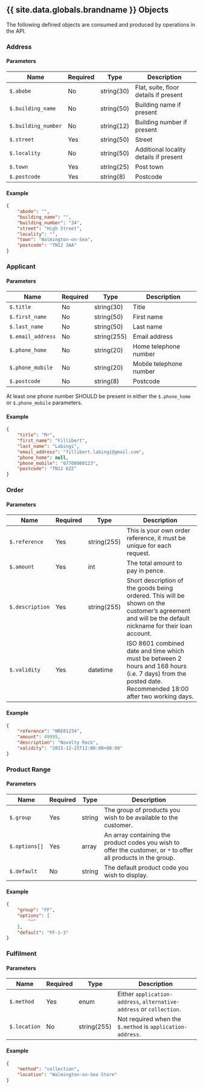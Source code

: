 ## {{ site.data.globals.brandname }} Objects

The following defined objects are consumed and produced by operations in the
API.

### Address

#### Parameters

Name | Required | Type | Description
--- | --- | --- | ---
`$.abobe` | No | string(30) | Flat, suite, floor details if present
`$.building_name` | No | string(50) | Building name if present
`$.building_number` | No | string(12) | Building number if present
`$.street` | Yes | string(50) | Street
`$.locality` | No | string(50) | Additional locality details if present
`$.town` | Yes | string(25) | Post town
`$.postcode` | Yes | string(8) | Postcode

#### Example

```json
{
    "abode": "",
    "building_name": "",
    "building_number": "34",
    "street": "High Street",
    "locality": "",
    "town": "Walmington-on-Sea",
    "postcode": "TN12 3AA"
}
```

### Applicant

#### Parameters

Name | Required | Type | Description
--- | --- | --- | ---
`$.title` | No | string(30) | Title
`$.first_name` | No | string(50) | First name
`$.last_name` | No | string(50) |  Last name
`$.email_address` | No | string(255) | Email address
`$.phone_home` | No | string(20) | Home telephone number
`$.phone_mobile` | No | string(20) | Mobile telephone number
`$.postcode` | No | string(8) | Postcode

At least one phone number SHOULD be present in either the `$.phone_home` or
`$.phone_mobile` parameters.

#### Example

```json
{
    "title": "Mr",
    "first_name": "Fillibert",
    "last_name": "Labingi",
    "email_address": "fillibert.labingi@gmail.com",
    "phone_home": null,
    "phone_mobile": "07700900123",
    "postcode": "TN12 6ZZ"
}
```

### Order

#### Parameters

Name | Required | Type | Description
--- | --- | --- | ---
`$.reference` | Yes | string(255) | This is your own order reference, it must be unique for each request.
`$.amount` | Yes | int | The total amount to pay in pence.
`$.description` | Yes | string(255) | Short description of the goods being ordered. This will be shown on the customer’s agreement and will be the default nickname for their loan account.
`$.validity` | Yes | datetime | ISO 8601 combined date and time which must be between 2 hours and 168 hours (i.e. 7 days) from the posted date. Recommended 18:00 after two working days.

#### Example

```json
{
    "reference": "NRE01234",
    "amount": 49995,
    "description": "Novelty Rock",
    "validity": "2015-12-25T12:00:00+00:00"
}
```

### Product Range

#### Parameters

Name | Required | Type | Description
--- | --- | --- | ---
`$.group` | Yes | string | The group of products you wish to be available to the customer.
`$.options[]` | Yes | array | An array containing the product codes you wish to offer the customer, or `*` to offer all products in the group.
`$.default` | No | string | The default product code you wish to display.

#### Example

```json
{
    "group": "FF",
    "options": [
        "*"
    ],
    "default": "FF-1-3"
}
```

### Fulfilment

#### Parameters

Name | Required | Type | Description
--- | --- | --- | ---
`$.method` | Yes | enum | Either `application-address`, `alternative-address` or `collection`.
`$.location` | No | string(255) | Not required when the `$.method` is `application-address`.

#### Example

```json
{
    "method": "collection",
    "location": "Walmington-on-Sea Store"
}
```

